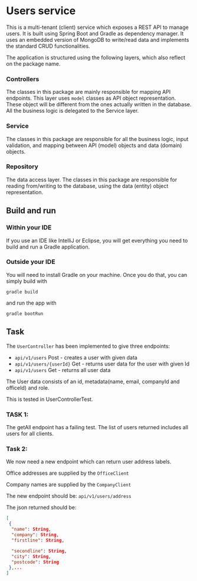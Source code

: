 # Users service
This is a multi-tenant (client) service which exposes a REST API to manage users. It is built using Spring Boot and Gradle as dependency manager.
It uses an embedded version of MongoDB to write/read data and implements the standard CRUD functionalities.

The application is structured using the following layers, which also reflect on the package name.

### Controllers
The classes in this package are mainly responsible for mapping API endpoints.
This layer uses `model` classes as API object representation. These object will be different from the ones actually written in the database.
All the business logic is delegated to the Service layer.

### Service
The classes in this package are responsible for all the business logic, input validation, and mapping between API (model) objects and data (domain) objects.

### Repository
The data access layer. The classes in this package are responsible for reading from/writing to the database, using the data (entity) object representation.

## Build and run
### Within your IDE
If you use an IDE like IntelliJ or Eclipse, you will get everything you need to build and run a Gradle application. 
### Outside your IDE
You will need to install Gradle on your machine. Once you do that, you can simply build with 
```
gradle build
```
and run the app with 
```
gradle bootRun
```

## Task

The `UserController` has been implemented to give three endpoints:

* `api/v1/users` Post - creates a user with given data
* `api/v1/users/{userId}` Get - returns user data for the user with given Id
* `api/v1/users` Get - returns all user data

The User data consists of an id, metadata(name, email, companyId and officeId) and role.

This is tested in UserControllerTest.

### TASK 1: 
The getAll endpoint has a failing test. 
The list of users returned includes all users for all clients.

### Task 2:
We now need a new endpoint which can return user address labels.

Office addresses are supplied by the `OfficeClient`

Company names are supplied by the `CompanyClient`

The new endpoint should be:
`api/v1/users/address`

The json returned should be:

```json
[
 {
  "name": String,
  "company": String,
  "firstline": String,
   
  "secondline": String,
  "city": String,
  "postcode": String
 },...
]
```
